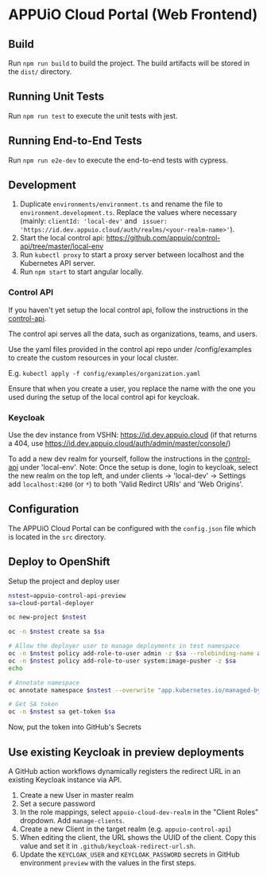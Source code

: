 # APPUiO Cloud Portal (Web Frontend)

## Build

Run `npm run build` to build the project. The build artifacts will be stored in the `dist/` directory.

## Running Unit Tests

Run `npm run test` to execute the unit tests with jest.

## Running End-to-End Tests

Run `npm run e2e-dev` to execute the end-to-end tests with cypress.

## Development

1. Duplicate `environments/environment.ts` and rename the file to `environment.development.ts`. Replace the values where necessary (mainly: `clientId: 'local-dev'` and ` issuer: 'https://id.dev.appuio.cloud/auth/realms/<your-realm-name>'`).
2. Start the local control api: https://github.com/appuio/control-api/tree/master/local-env
3. Run `kubectl proxy` to start a proxy server between localhost and the Kubernetes API server.
4. Run `npm start` to start angular locally.

### Control API

If you haven't yet setup the local control api, follow the instructions in the [control-api](https://github.com/appuio/control-api/tree/master/local-env).

The control api serves all the data, such as organizations, teams, and users.

Use the yaml files provided in the control api repo under /config/examples to create the custom resources in your local cluster.

E.g. `kubectl apply -f config/examples/organization.yaml`

Ensure that when you create a user, you replace the name with the one you used during the setup of the local control api for keycloak.

### Keycloak

Use the dev instance from VSHN: https://id.dev.appuio.cloud
(if that returns a 404, use https://id.dev.appuio.cloud/auth/admin/master/console/)

To add a new dev realm for yourself, follow the instructions in the [control-api](https://github.com/appuio/control-api) under 'local-env'.
Note: Once the setup is done, login to keycloak, select the new realm on the top left, and under clients -> 'local-dev' -> Settings add `localhost:4200` (or `*`) to both 'Valid Redirct URIs' and 'Web Origins'.

## Configuration

The APPUiO Cloud Portal can be configured with the `config.json` file which is located in the `src` directory.

## Deploy to OpenShift

Setup the project and deploy user

```bash
nstest=appuio-control-api-preview
sa=cloud-portal-deployer

oc new-project $nstest

oc -n $nstest create sa $sa

# Allow the deployer user to manage deployments in test namespace
oc -n $nstest policy add-role-to-user admin -z $sa --rolebinding-name admin
oc -n $nstest policy add-role-to-user system:image-pusher -z $sa
echo

# Annotate namespace
oc annotate namespace $nstest --overwrite "app.kubernetes.io/managed-by=GitHub Actions" "app.kubernetes.io/source=https://github.com/appuio/cloud-portal"

# Get SA token
oc -n $nstest sa get-token $sa
```

Now, put the token into GitHub's Secrets

## Use existing Keycloak in preview deployments

A GitHub action workflows dynamically registers the redirect URL in an existing Keycloak instance via API.

1. Create a new User in master realm
1. Set a secure password
1. In the role mappings, select `appuio-cloud-dev-realm` in the "Client Roles" dropdown.
   Add `manage-clients`.
1. Create a new Client in the target realm (e.g. `appuio-control-api`)
1. When editing the client, the URL shows the UUID of the client.
   Copy this value and set it in `.github/keycloak-redirect-url.sh`.
1. Update the `KEYCLOAK_USER` and `KEYCLOAK_PASSWORD` secrets in GitHub environment `preview` with the values in the first steps.
